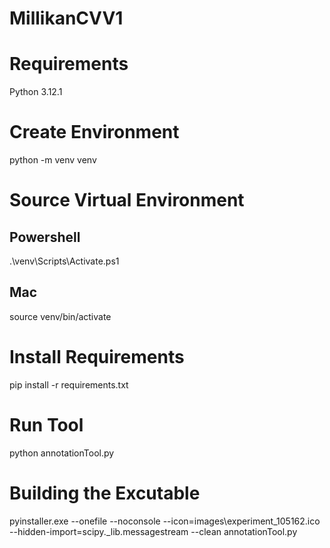 # MillikanCVV1

# Requirements

Python 3.12.1

# Create Environment

python -m venv venv

# Source Virtual Environment

## Powershell 

.\venv\Scripts\Activate.ps1

## Mac 

source venv/bin/activate

# Install Requirements

pip install -r requirements.txt

# Run Tool

python annotationTool.py

# Building the Excutable

pyinstaller.exe --onefile --noconsole --icon=images\experiment_105162.ico --hidden-import=scipy._lib.messagestream --clean annotationTool.py
